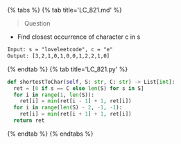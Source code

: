 {% tabs %}
{% tab title='LC_821.md' %}

> Question

* Find closest occurrence of character c in s

```txt
Input: s = "loveleetcode", c = "e"
Output: [3,2,1,0,1,0,0,1,2,2,1,0]
```

{% endtab %}
{% tab title='LC_821.py' %}

```py
def shortestToChar(self, S: str, C: str) -> List[int]:
  ret = [0 if s == C else len(S) for s in S]
  for i in range(1, len(S)):
    ret[i] = min(ret[i - 1] + 1, ret[i])
  for i in range(len(S) - 2, -1, -1):
    ret[i] = min(ret[i + 1] + 1, ret[i])
  return ret
```

{% endtab %}
{% endtabs %}
